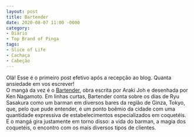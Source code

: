 ```yaml
---
layout: post
title: Bartender
date: 2020-08-07 11:00 -0000
category:
- Diário
- Top Brand of Pinga
tags:
- Slice of Life
- Cachaça
- Cabeção
---
```


Olá! Esse é o primeiro post efetivo após a recepção ao blog. Quanta ansiedade em vos escrever!
<br>
O mangá da vez é o [Bartender](https://www.mangaupdates.com/series.html?id=4904), obra escrita por Araki Joh e desenhada por Ken Nagamoto. Em linhas curtas, Bartender conta sobre os dias de Ryu Sasakura como um barman em diversos bares da região de Ginza, Tokyo, que, pelo que pude entender, é um ponto boêmio da cidade com uma quantidade expressiva de estabelecimentos especializados em coquetéis.<br>
E o mangá gira justamente em torno disso: a vida do barman, a magia dos coquetéis, o encontro com os mais diversos tipos de clientes. 